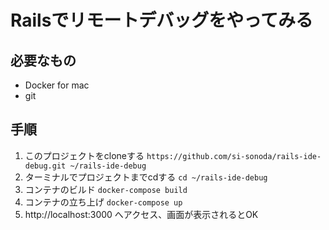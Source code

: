# Railsでリモートデバッグをやってみる

## 必要なもの
* Docker for mac
* git

## 手順
1. このプロジェクトをcloneする
    `https://github.com/si-sonoda/rails-ide-debug.git ~/rails-ide-debug`
2. ターミナルでプロジェクトまでcdする
    `cd ~/rails-ide-debug`
3. コンテナのビルド
   `docker-compose build`
4. コンテナの立ち上げ
   `docker-compose up`
5. http://localhost:3000 へアクセス、画面が表示されるとOK

